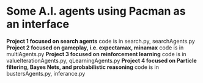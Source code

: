 # Some A.I. agents using Pacman as an interface

**Project 1 focused on search agents**
code is in search.py, searchAgents.py
**Project 2 focused on gameplay, i.e. expectamax, minamax**
code is in multiAgents.py
**Project 3 focused on reinforcement learning**
code is in valueIterationAgents.py, qLearningAgents.py
**Project 4 focused on Particle filtering, Bayes Nets, and probabilistic reasoning**
code is in bustersAgents.py, inferance.py